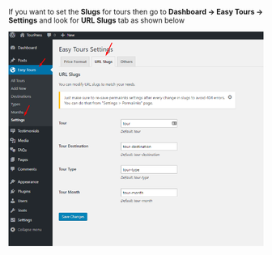 If you want to set the **Slugs** for tours then go to **Dashboard &rarr; Easy Tours &rarr; Settings** and look for **URL Slugs** tab as shown below

![img](../../img/tours-slugs.png)
